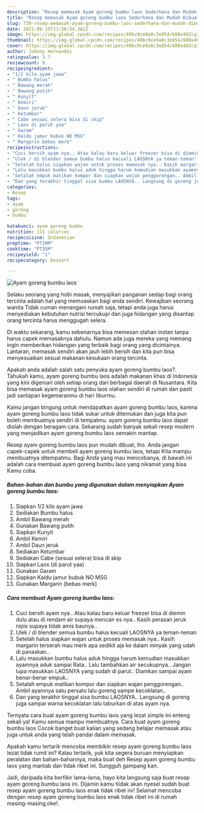 ```yaml
---
description: "Resep memasak Ayam goreng bumbu laos Sederhana dan Mudah Dibuat"
title: "Resep memasak Ayam goreng bumbu laos Sederhana dan Mudah Dibuat"
slug: 739-resep-memasak-ayam-goreng-bumbu-laos-sederhana-dan-mudah-dibuat
date: 2021-06-15T11:50:54.362Z
image: https://img-global.cpcdn.com/recipes/49bc9ce9a8c3e854/680x482cq70/ayam-goreng-bumbu-laos-foto-resep-utama.jpg
thumbnail: https://img-global.cpcdn.com/recipes/49bc9ce9a8c3e854/680x482cq70/ayam-goreng-bumbu-laos-foto-resep-utama.jpg
cover: https://img-global.cpcdn.com/recipes/49bc9ce9a8c3e854/680x482cq70/ayam-goreng-bumbu-laos-foto-resep-utama.jpg
author: Johnny Hernandez
ratingvalue: 3.7
reviewcount: 9
recipeingredient:
- "1/2 kilo ayam jawa"
- " Bumbu halus"
- " Bawang merah"
- " Bawang putih"
- " Kunyit"
- " Kemiri"
- " Daun jeruk"
- " Ketumbar"
- " Cabe sesuai selera bisa di skip"
- " Laos di parut yaa"
- " Garam"
- " Kaldu jamur bubuk NO MSG"
- " Margarin bebas merk"
recipeinstructions:
- "Cuci bersih ayam nya.. Atau kalau baru keluar freezer bisa di diemin dulu atau di rendam air supaya mencair es nya.. Kasih perasan jeruk nipis supaya tidak amis baunya.."
- "Ulek / di blender semua bumbu halus kecuali LAOSNYA ya teman-teman"
- "Setelah halus siapkan wajan untuk proses memasak nya.. Kasih margarin terserah mau merk apa sedikit aja ke dalam minyak yang udah di panaskan.."
- "Lalu masukkan bumbu halus aduk hingga harum kemudian masukkan ayamnya aduk sampai Rata.. Lalu tambahkan air secukupnya.. Jangan lupa masukkan LAOSNYA yang sudah di parut.. Diamkan sampai ayam benar-benar empuk.."
- "Setalah empuk matikan kompor dan siapkan wajan penggorengan.. Ambil ayamnya satu persatu lalu goreng sampe kecoklatan.."
- "Dan yang terakhir tinggal sisa bumbu LAOSNYA.. Langsung di goreng juga sampai warna kecoklatan lalu taburkan di atas ayam nya."
categories:
- Resep
tags:
- ayam
- goreng
- bumbu

katakunci: ayam goreng bumbu 
nutrition: 111 calories
recipecuisine: Indonesian
preptime: "PT10M"
cooktime: "PT35M"
recipeyield: "1"
recipecategory: Dessert

---
```



![Ayam goreng bumbu laos](https://img-global.cpcdn.com/recipes/49bc9ce9a8c3e854/680x482cq70/ayam-goreng-bumbu-laos-foto-resep-utama.jpg)

Selaku seorang yang hobi masak, menyajikan panganan sedap bagi orang tercinta adalah hal yang memuaskan bagi anda sendiri. Kewajiban seorang  wanita Tidak cuman menangani rumah saja, tetapi anda juga harus menyediakan kebutuhan nutrisi tercukupi dan juga hidangan yang disantap orang tercinta harus menggugah selera.

Di waktu  sekarang, kamu sebenarnya bisa memesan olahan instan tanpa harus capek memasaknya dahulu. Namun ada juga mereka yang memang ingin memberikan hidangan yang terbaik bagi orang yang dicintainya. Lantaran, memasak sendiri akan jauh lebih bersih dan kita pun bisa menyesuaikan sesuai makanan kesukaan orang tercinta. 



Apakah anda adalah salah satu penyuka ayam goreng bumbu laos?. Tahukah kamu, ayam goreng bumbu laos adalah makanan khas di Indonesia yang kini digemari oleh setiap orang dari berbagai daerah di Nusantara. Kita bisa memasak ayam goreng bumbu laos olahan sendiri di rumah dan pasti jadi santapan kegemaranmu di hari liburmu.

Kamu jangan bingung untuk mendapatkan ayam goreng bumbu laos, karena ayam goreng bumbu laos tidak sukar untuk ditemukan dan juga kita pun boleh membuatnya sendiri di tempatmu. ayam goreng bumbu laos dapat diolah dengan beragam cara. Sekarang sudah banyak sekali resep modern yang menjadikan ayam goreng bumbu laos semakin mantap.

Resep ayam goreng bumbu laos pun mudah dibuat, lho. Anda jangan capek-capek untuk membeli ayam goreng bumbu laos, tetapi Kita mampu membuatnya ditempatmu. Bagi Anda yang mau mencobanya, di bawah ini adalah cara membuat ayam goreng bumbu laos yang nikamat yang bisa Kamu coba.

<!--inarticleads1-->

##### Bahan-bahan dan bumbu yang digunakan dalam menyiapkan Ayam goreng bumbu laos:

1. Siapkan 1/2 kilo ayam jawa
1. Sediakan  Bumbu halus
1. Ambil  Bawang merah
1. Gunakan  Bawang putih
1. Siapkan  Kunyit
1. Ambil  Kemiri
1. Ambil  Daun jeruk
1. Sediakan  Ketumbar
1. Sediakan  Cabe (sesuai selera) bisa di skip
1. Siapkan  Laos (di parut yaa)
1. Gunakan  Garam
1. Siapkan  Kaldu jamur bubuk NO MSG
1. Gunakan  Margarin (bebas merk)




<!--inarticleads2-->

##### Cara membuat Ayam goreng bumbu laos:

1. Cuci bersih ayam nya.. Atau kalau baru keluar freezer bisa di diemin dulu atau di rendam air supaya mencair es nya.. Kasih perasan jeruk nipis supaya tidak amis baunya..
1. Ulek / di blender semua bumbu halus kecuali LAOSNYA ya teman-teman
1. Setelah halus siapkan wajan untuk proses memasak nya.. Kasih margarin terserah mau merk apa sedikit aja ke dalam minyak yang udah di panaskan..
1. Lalu masukkan bumbu halus aduk hingga harum kemudian masukkan ayamnya aduk sampai Rata.. Lalu tambahkan air secukupnya.. Jangan lupa masukkan LAOSNYA yang sudah di parut.. Diamkan sampai ayam benar-benar empuk..
1. Setalah empuk matikan kompor dan siapkan wajan penggorengan.. Ambil ayamnya satu persatu lalu goreng sampe kecoklatan..
1. Dan yang terakhir tinggal sisa bumbu LAOSNYA.. Langsung di goreng juga sampai warna kecoklatan lalu taburkan di atas ayam nya.




Ternyata cara buat ayam goreng bumbu laos yang lezat simple ini enteng sekali ya! Kamu semua mampu membuatnya. Cara buat ayam goreng bumbu laos Cocok banget buat kalian yang sedang belajar memasak atau juga untuk anda yang telah pandai dalam memasak.

Apakah kamu tertarik mencoba membikin resep ayam goreng bumbu laos lezat tidak rumit ini? Kalau tertarik, yuk kita segera buruan menyiapkan peralatan dan bahan-bahannya, maka buat deh Resep ayam goreng bumbu laos yang mantab dan tidak ribet ini. Sungguh gampang kan. 

Jadi, daripada kita berfikir lama-lama, hayo kita langsung saja buat resep ayam goreng bumbu laos ini. Dijamin kamu tiidak akan nyesel sudah buat resep ayam goreng bumbu laos enak tidak ribet ini! Selamat mencoba dengan resep ayam goreng bumbu laos enak tidak ribet ini di rumah masing-masing,oke!.

